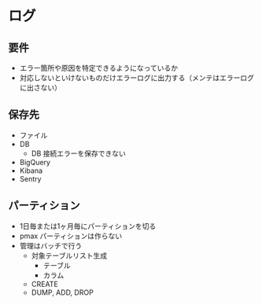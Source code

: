 # ログ

## 要件
- エラー箇所や原因を特定できるようになっているか
- 対応しないといけないものだけエラーログに出力する（メンテはエラーログに出さない）

## 保存先
- ファイル
- DB
  - DB 接続エラーを保存できない
- BigQuery
- Kibana
- Sentry

## パーティション
- 1日毎または1ヶ月毎にパーティションを切る
- pmax パーティションは作らない
- 管理はバッチで行う
  - 対象テーブルリスト生成
    - テーブル
    - カラム
  - CREATE
  - DUMP, ADD, DROP
